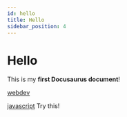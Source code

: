 ```yaml
---
id: hello
title: Hello
sidebar_position: 4
---
```

# Hello

This is my **first Docusaurus document**!

[webdev](/webdev)

[javascript](/testingjs)
Try this!